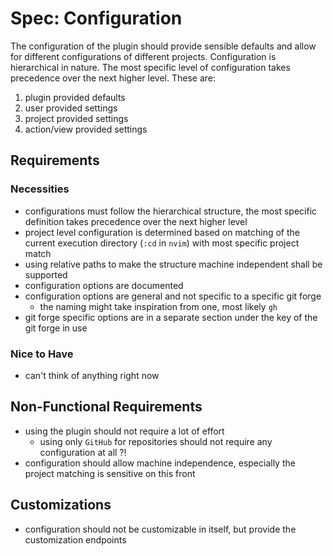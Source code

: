 # Spec: Configuration

The configuration of the plugin should provide sensible defaults and allow for different
configurations of different projects. Configuration is hierarchical in nature.
The most specific level of configuration takes precedence over the next higher level. These are:
1. plugin provided defaults
1. user provided settings
1. project provided settings
1. action/view provided settings

## Requirements

### Necessities

- configurations must follow the hierarchical structure, the most specific definition takes
  precedence over the next higher level
- project level configuration is determined based on matching of the current execution directory
  (`:cd` in `nvim`) with most specific project match
- using relative paths to make the structure machine independent shall be supported
- configuration options are documented
- configuration options are general and not specific to a specific git forge
    - the naming might take inspiration from one, most likely `gh`
- git forge specific options are in a separate section under the key of the git forge in use

### Nice to Have

- can't think of anything right now

## Non-Functional Requirements

- using the plugin should not require a lot of effort
    - using only `GitHub` for repositories should not require any configuration at all ?!
- configuration should allow machine independence, especially the project matching is sensitive on
  this front

## Customizations

- configuration should not be customizable in itself, but provide the customization endpoints
